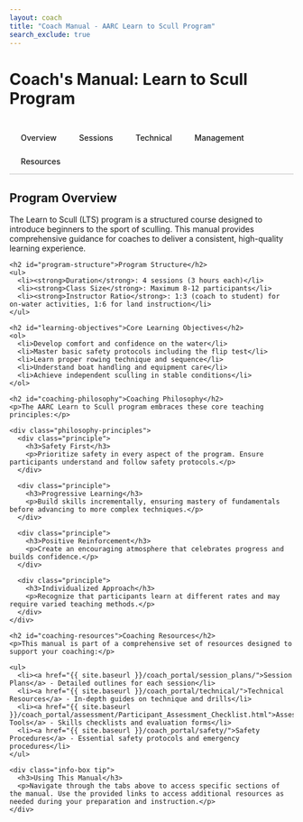 ```yaml
---
layout: coach
title: "Coach Manual - AARC Learn to Scull Program"
search_exclude: true
---
```


# Coach's Manual: Learn to Scull Program

<div class="tab-container">
  <div class="tab-nav">
    <a class="tab-link active" data-tab="overview-tab"><i class="fas fa-info-circle"></i> <span>Overview</span></a>
    <a class="tab-link" data-tab="sessions-tab"><i class="fas fa-calendar-alt"></i> <span>Sessions</span></a>
    <a class="tab-link" data-tab="technical-tab"><i class="fas fa-wrench"></i> <span>Technical</span></a>
    <a class="tab-link" data-tab="management-tab"><i class="fas fa-users-gear"></i> <span>Management</span></a>
    <a class="tab-link" data-tab="resources-tab"><i class="fas fa-bookmark"></i> <span>Resources</span></a>
  </div>
  
  <div id="overview-tab" class="tab-content active">
    <h2 id="program-overview">Program Overview</h2>
    <p>The Learn to Scull (LTS) program is a structured course designed to introduce beginners to the sport of sculling. This manual provides comprehensive guidance for coaches to deliver a consistent, high-quality learning experience.</p>

    <h2 id="program-structure">Program Structure</h2>
    <ul>
      <li><strong>Duration</strong>: 4 sessions (3 hours each)</li>
      <li><strong>Class Size</strong>: Maximum 8-12 participants</li>
      <li><strong>Instructor Ratio</strong>: 1:3 (coach to student) for on-water activities, 1:6 for land instruction</li>
    </ul>

    <h2 id="learning-objectives">Core Learning Objectives</h2>
    <ol>
      <li>Develop comfort and confidence on the water</li>
      <li>Master basic safety protocols including the flip test</li>
      <li>Learn proper rowing technique and sequence</li>
      <li>Understand boat handling and equipment care</li>
      <li>Achieve independent sculling in stable conditions</li>
    </ol>

    <h2 id="coaching-philosophy">Coaching Philosophy</h2>
    <p>The AARC Learn to Scull program embraces these core teaching principles:</p>
    
    <div class="philosophy-principles">
      <div class="principle">
        <h3>Safety First</h3>
        <p>Prioritize safety in every aspect of the program. Ensure participants understand and follow safety protocols.</p>
      </div>
      
      <div class="principle">
        <h3>Progressive Learning</h3>
        <p>Build skills incrementally, ensuring mastery of fundamentals before advancing to more complex techniques.</p>
      </div>
      
      <div class="principle">
        <h3>Positive Reinforcement</h3>
        <p>Create an encouraging atmosphere that celebrates progress and builds confidence.</p>
      </div>
      
      <div class="principle">
        <h3>Individualized Approach</h3>
        <p>Recognize that participants learn at different rates and may require varied teaching methods.</p>
      </div>
    </div>

    <h2 id="coaching-resources">Coaching Resources</h2>
    <p>This manual is part of a comprehensive set of resources designed to support your coaching:</p>
    
    <ul>
      <li><a href="{{ site.baseurl }}/coach_portal/session_plans/">Session Plans</a> - Detailed outlines for each session</li>
      <li><a href="{{ site.baseurl }}/coach_portal/technical/">Technical Resources</a> - In-depth guides on technique and drills</li>
      <li><a href="{{ site.baseurl }}/coach_portal/assessment/Participant_Assessment_Checklist.html">Assessment Tools</a> - Skills checklists and evaluation forms</li>
      <li><a href="{{ site.baseurl }}/coach_portal/safety/">Safety Procedures</a> - Essential safety protocols and emergency procedures</li>
    </ul>

    <div class="info-box tip">
      <h3>Using This Manual</h3>
      <p>Navigate through the tabs above to access specific sections of the manual. Use the provided links to access additional resources as needed during your preparation and instruction.</p>
    </div>
  </div>

  <div id="sessions-tab" class="tab-content">
    <h2>Session Structure and Planning</h2>
    <p>Each of the four Learn to Scull sessions follows a consistent structure while progressively building skills and knowledge.</p>

    <div class="session-overview">
      <div class="session-card">
        <h3>Session 1: Introduction and Fundamentals</h3>
        <ul>
          <li>Program introduction and orientation</li>
          <li>Basic terminology and equipment overview</li>
          <li>Land-based technique introduction</li>
          <li>Flip test and water entry practice</li>
          <li>First on-water experience in stable boats</li>
        </ul>
        <a href="{{ site.baseurl }}/coach_portal/session_plans/Session_1_Plan.html" class="btn">View Session 1 Plan</a>
      </div>

      <div class="session-card">
        <h3>Session 2: Building Technical Foundation</h3>
        <ul>
          <li>Review of basic skills and safety</li>
          <li>Technical focus on blade work and body positioning</li>
          <li>Introduction to maneuvering and steering</li>
          <li>Guided practice in protected water</li>
        </ul>
        <a href="{{ site.baseurl }}/coach_portal/session_plans/Session_2_Plan.html" class="btn">View Session 2 Plan</a>
      </div>

      <div class="session-card">
        <h3>Session 3: Skill Development</h3>
        <ul>
          <li>Advanced technique refinement</li>
          <li>Common error correction</li>
          <li>Introduction to traffic patterns</li>
          <li>Extended rowing practice with coaching</li>
        </ul>
        <a href="{{ site.baseurl }}/coach_portal/session_plans/Session_3_Plan.html" class="btn">View Session 3 Plan</a>
      </div>

      <div class="session-card">
        <h3>Session 4: Independence and Progression</h3>
        <ul>
          <li>Skill assessment and refinement</li>
          <li>Longer distance rowing</li>
          <li>Introduction to more advanced skills</li>
          <li>Next steps in rowing development</li>
        </ul>
        <a href="{{ site.baseurl }}/coach_portal/session_plans/Session_4_Plan.html" class="btn">View Session 4 Plan</a>
      </div>
    </div>

    <h3>Session Planning Guide</h3>
    <p>When preparing for each session, consider these key aspects:</p>

    <div class="planning-checklist">
      <div class="planning-item">
        <h4>Weather Assessment</h4>
        <p>Check forecasts 48 hours in advance and prepare alternative plans if needed. Communicate weather-related changes to participants promptly.</p>
      </div>

      <div class="planning-item">
        <h4>Equipment Preparation</h4>
        <p>Ensure sufficient boats, oars, and safety equipment are available and in good condition. Arrange equipment to facilitate smooth transitions.</p>
      </div>

      <div class="planning-item">
        <h4>Staff Coordination</h4>
        <p>Brief assistant coaches on session plan, individual roles, and specific participant needs or considerations.</p>
      </div>

      <div class="planning-item">
        <h4>Time Management</h4>
        <p>Structure sessions with clear time blocks, allowing flexibility for different learning paces and unexpected challenges.</p>
      </div>
    </div>

    <div class="info-box note">
      <h4>Special Considerations</h4>
      <p>Always be prepared to modify plans for participants with different physical abilities or learning needs. Have alternative drills or approaches ready to accommodate various learning styles.</p>
    </div>
  </div>

  <div id="technical-tab" class="tab-content">
    <h2>Technical Instruction Framework</h2>
    <p>Effective technical instruction forms the core of the Learn to Scull program. This framework provides a structured approach to teaching rowing technique.</p>

    <h3>Teaching Sequence</h3>
    <p>Follow this proven sequence when introducing technical elements:</p>
    
    <ol>
      <li><strong>Explain</strong> - Clearly describe the technique using simple language and key terminology</li>
      <li><strong>Demonstrate</strong> - Provide a clear visual model, highlighting key positions</li>
      <li><strong>Practice</strong> - Allow participants to attempt the skill with close supervision</li>
      <li><strong>Feedback</strong> - Offer specific, constructive feedback focused on one element at a time</li>
      <li><strong>Refine</strong> - Guide participants through focused drills to improve specific aspects</li>
    </ol>

    <div class="technical-sections">
      <div class="tech-section">
        <h3>Fundamental Positions</h3>
        <ul>
          <li><strong>Catch Position</strong>: Shins vertical, arms extended, body forward</li>
          <li><strong>Finish Position</strong>: Legs flat, slight body layback, handles drawn to body</li>
          <li><strong>Recovery</strong>: Sequential movement of arms, body, then legs</li>
        </ul>
      </div>
      
      <div class="tech-section">
        <h3>Core Technical Principles</h3>
        <ul>
          <li><strong>Blade Control</strong>: Clean entry and exit, proper blade depth</li>
          <li><strong>Body Sequencing</strong>: Coordinated use of legs, back, arms</li>
          <li><strong>Balance</strong>: Hand heights, pressure control, body positioning</li>
          <li><strong>Rhythm</strong>: Controlled drive, relaxed recovery</li>
        </ul>
      </div>

      <div class="tech-section">
        <h3>Key Coaching Cues</h3>
        <ul>
          <li>"Push, don't pull" - Emphasize leg drive</li>
          <li>"Arms like rope" - Relaxed arm position</li>
          <li>"Handle away before body over" - Recovery sequence</li>
          <li>"Pinch shoulders at the catch" - Proper shoulder position</li>
          <li>"Light hands" - Proper grip pressure</li>
        </ul>
      </div>

      <div class="tech-section">
        <h3>Common Technical Issues</h3>
        <ul>
          <li><strong>Rowing arms-only</strong>: Redirect focus to leg drive</li>
          <li><strong>Rushing the slide</strong>: Practice pauses in recovery sequence</li>
          <li><strong>Poor blade depth</strong>: Focus on hand heights and entry angle</li>
          <li><strong>Lunging at catch</strong>: Practice controlled slide approach</li>
        </ul>
      </div>
    </div>

    <div class="info-box tip">
      <h4>Technical Resource Access</h4>
      <p>For detailed drill descriptions, correction techniques, and video resources, visit the <a href="{{ site.baseurl }}/coach_portal/technical/">Technical Resources</a> section.</p>
    </div>
  </div>

  <div id="management-tab" class="tab-content">
    <h2>Program Management Guidelines</h2>
    <p>Effective management of the Learn to Scull program ensures a positive, safe, and educational experience for all participants.</p>

    <h3>Group Management</h3>
    <p>Managing multiple learners requires clear communication and organization:</p>
    
    <ul>
      <li><strong>Briefings</strong>: Begin each session with clear instructions and expectations</li>
      <li><strong>Visual Signals</strong>: Establish hand signals for on-water communication</li>
      <li><strong>Buddy System</strong>: Pair participants for mutual support and safety</li>
      <li><strong>Group Rotation</strong>: Rotate participants through different boats/activities to maintain engagement</li>
      <li><strong>Coaching Zones</strong>: Assign specific water areas to each coach to ensure coverage</li>
    </ul>

    <h3>Safety Management</h3>
    <div class="safety-guidelines">
      <div class="safety-item">
        <h4>Daily Safety Checks</h4>
        <p>Complete <a href="{{ site.baseurl }}/coach_portal/safety/Daily_Safety_Checklist.html">safety checklist</a> before each session, including equipment inspection and weather assessment.</p>
      </div>
      
      <div class="safety-item">
        <h4>Emergency Protocols</h4>
        <p>Review emergency procedures with all coaches, ensuring clear understanding of roles and communication procedures.</p>
      </div>
      
      <div class="safety-item">
        <h4>Participant Monitoring</h4>
        <p>Continually assess participant comfort, energy levels, and skill application. Be prepared to modify activities based on observations.</p>
      </div>
      
      <div class="safety-item">
        <h4>Coach Positioning</h4>
        <p>Position coaching launches strategically to observe all participants and respond quickly to any situations.</p>
      </div>
    </div>

    <h3>Communication Guidelines</h3>
    <ul>
      <li>Provide clear instructions using consistent terminology</li>
      <li>Use both verbal and visual demonstrations</li>
      <li>Check for understanding with targeted questions</li>
      <li>Deliver feedback that is specific, constructive, and balanced</li>
      <li>Address the group for common issues; provide individual feedback privately</li>
    </ul>

    <h3>Equipment Management</h3>
    <ul>
      <li>Assign boats based on participant size, ability, and learning objectives</li>
      <li>Demonstrate proper equipment handling before allowing independent use</li>
      <li>Establish clear procedures for reporting equipment issues</li>
      <li>Teach and reinforce appropriate equipment care throughout the program</li>
    </ul>      <div class="info-box note">
      <h4>Participant Assessment</h4>
      <p>Track progress using the <a href="{{ site.baseurl }}/coach_portal/assessment/Participant_Assessment_Checklist.html">Participant Assessment Checklist</a>. Provide constructive feedback throughout the program and formal assessments at the conclusion.</p>
    </div>
  </div>

  <div id="resources-tab" class="tab-content">
    <h2>Coach Resources</h2>
    <p>Access these additional resources to enhance your coaching effectiveness in the Learn to Scull program.</p>

    <div class="resource-categories">
      <div class="resource-category">
        <h3>Planning Resources</h3>
        <ul class="resource-list">
          <li>
            <a href="{{ site.baseurl }}/coach_portal/session_plans/">Complete Session Plans</a>
            <span class="resource-desc">Detailed plans for all four LTS sessions</span>
          </li>
          <li>
            <a href="{{ site.baseurl }}/coach_portal/safety/Daily_Safety_Checklist.html">Daily Coach Checklist</a>
            <span class="resource-desc">Pre-session preparation checklist</span>
          </li>
          <li>
            <a href="{{ site.baseurl }}/coach_portal/technical/Key_Drills_Repertoire.html">Skill Development Progression</a>
            <span class="resource-desc">Recommended sequence of skills and drills</span>
          </li>
        </ul>
      </div>

      <div class="resource-category">
        <h3>Technical Resources</h3>
        <ul class="resource-list">
          <li>
            <a href="{{ site.baseurl }}/coach_portal/technical/Key_Drills_Repertoire.html">Key Drills Repertoire</a>
            <span class="resource-desc">Comprehensive collection of effective teaching drills</span>
          </li>
          <li>
            <a href="{{ site.baseurl }}/coach_portal/technical/Common_Technical_Issues_and_Corrections.html">Error Correction Guide</a>
            <span class="resource-desc">Common technical issues and correction strategies</span>
          </li>
          <li>
            <a href="{{ site.baseurl }}/coach_portal/technical/Coaching_Language_Guide.html">Teaching Analogies</a>
            <span class="resource-desc">Effective metaphors and analogies for technical concepts</span>
          </li>
        </ul>
      </div>

      <div class="resource-category">
        <h3>Safety Resources</h3>
        <ul class="resource-list">
          <li>
            <a href="{{ site.baseurl }}/coach_portal/safety/Emergency_Procedures.html">Emergency Response Plan</a>
            <span class="resource-desc">Detailed procedures for handling emergencies</span>
          </li>
          <li>
            <a href="{{ site.baseurl }}/coach_portal/safety/Weather_Assessment_Guide.html">Weather Guidelines</a>
            <span class="resource-desc">Weather-related safety parameters and decision framework</span>
          </li>
          <li>
            <a href="{{ site.baseurl }}/resources/Sculling_Self_Rescue_Guide.html">Self-Rescue & Flip Test Guide</a>
            <span class="resource-desc">Standardized procedure for conducting flip tests</span>
          </li>
        </ul>
      </div>

      <div class="resource-category">
        <h3>Assessment Resources</h3>
        <ul class="resource-list">
          <li>
            <a href="{{ site.baseurl }}/coach_portal/assessment/Participant_Assessment_Checklist.html">Participant Assessment Checklist</a>
            <span class="resource-desc">Comprehensive skills evaluation form</span>
          </li>
          <li>
            <a href="{{ site.baseurl }}/coach_portal/assessment/Participant_Assessment_Checklist.html">Program Evaluation Form</a>
            <span class="resource-desc">Feedback collection tool for program improvement</span>
          </li>
          <li>
            <a href="{{ site.baseurl }}/coach_portal/assessment/Participant_Assessment_Checklist.html">Progress Tracking Sheet</a>
            <span class="resource-desc">Tool for monitoring participant development</span>
          </li>
        </ul>
      </div>
    </div>

    <h3>Communication Templates</h3>
    <p>Standardized communication templates for consistent participant interaction:</p>
    <ul>
      <li><a href="{{ site.baseurl }}/coach_portal/communication/Email_Templates.html">Email Templates</a> - For program updates and information</li>
      <li><a href="{{ site.baseurl }}/coach_portal/communication/Weather_Email_Templates.html">Weather Notification Templates</a> - For weather-related changes</li>
      <li><a href="{{ site.baseurl }}/coach_portal/communication/Administrative_Email_Templates.html">Administrative Communications</a> - For logistics and scheduling</li>
    </ul>

    <div class="info-box tip">
      <h4>Continuous Improvement</h4>
      <p>Share your coaching insights, effective drills, and feedback by contacting the program coordinator. Your input helps improve the program for future participants and coaches.</p>
    </div>
  </div>
</div>

<style>
  .tab-container {
    margin: 2rem 0;
  }
  
  .tab-nav {
    display: flex;
    flex-wrap: wrap;
    border-bottom: 2px solid #ddd;
    margin-bottom: 1.5rem;
  }
  
  .tab-link {
    padding: 0.75rem 1.25rem;
    cursor: pointer;
    border-bottom: 3px solid transparent;
    margin-bottom: -2px;
    font-weight: 500;
    color: var(--theme-color);
    text-decoration: none;
  }
  
  .tab-link:hover {
    background-color: #f8f9fa;
  }
  
  .tab-link.active {
    border-bottom: 3px solid var(--theme-color);
  }
  
  .tab-content {
    display: none;
  }
  
  .tab-content.active {
    display: block;
  }

  .philosophy-principles, .safety-guidelines {
    display: grid;
    grid-template-columns: repeat(auto-fill, minmax(300px, 1fr));
    gap: 1.5rem;
    margin: 1.5rem 0;
  }
  
  .principle, .safety-item, .planning-item {
    padding: 1.25rem;
    background-color: #f8f9fa;
    border-radius: 8px;
    box-shadow: 0 2px 4px rgba(0,0,0,0.1);
  }
  
  .principle h3, .safety-item h4, .planning-item h4 {
    margin-top: 0;
    color: var(--theme-color);
  }
  
  .session-overview {
    display: grid;
    grid-template-columns: repeat(auto-fill, minmax(300px, 1fr));
    gap: 1.5rem;
    margin: 2rem 0;
  }
  
  .session-card {
    padding: 1.25rem;
    background-color: #f8f9fa;
    border-radius: 8px;
    box-shadow: 0 2px 4px rgba(0,0,0,0.1);
  }
  
  .session-card h3 {
    margin-top: 0;
    color: var(--theme-color);
    border-bottom: 1px solid #ddd;
    padding-bottom: 0.5rem;
    margin-bottom: 1rem;
  }
  
  .btn {
    display: inline-block;
    padding: 0.5rem 1rem;
    background-color: var(--theme-color);
    color: white;
    text-decoration: none;
    border-radius: 4px;
    font-weight: 500;
    margin-top: 1rem;
  }
  
  .btn:hover {
    opacity: 0.9;
  }
  
  .planning-checklist {
    display: grid;
    grid-template-columns: repeat(auto-fill, minmax(300px, 1fr));
    gap: 1.5rem;
    margin: 1.5rem 0;
  }
  
  .technical-sections {
    display: grid;
    grid-template-columns: repeat(auto-fill, minmax(300px, 1fr));
    gap: 1.5rem;
    margin: 2rem 0;
  }
  
  .tech-section {
    padding: 1.25rem;
    background-color: #f8f9fa;
    border-radius: 8px;
    box-shadow: 0 2px 4px rgba(0,0,0,0.1);
  }
  
  .tech-section h3 {
    margin-top: 0;
    color: var(--theme-color);
    border-bottom: 1px solid #ddd;
    padding-bottom: 0.5rem;
    margin-bottom: 1rem;
  }
  
  .resource-categories {
    display: grid;
    grid-template-columns: repeat(auto-fill, minmax(300px, 1fr));
    gap: 2rem;
    margin: 1.5rem 0;
  }
  
  .resource-category h3 {
    color: var(--theme-color);
    border-bottom: 1px solid #ddd;
    padding-bottom: 0.5rem;
    margin-bottom: 1rem;
  }
  
  .resource-list {
    list-style-type: none;
    padding: 0;
  }
  
  .resource-list li {
    margin-bottom: 1rem;
  }
  
  .resource-desc {
    display: block;
    font-size: 0.9rem;
    color: #666;
    margin-top: 0.25rem;
  }
</style>

<script>
  document.addEventListener('DOMContentLoaded', function() {
    // Tab functionality
    const tabLinks = document.querySelectorAll('.tab-link');
    const tabContents = document.querySelectorAll('.tab-content');
    
    tabLinks.forEach(link => {
      link.addEventListener('click', function(e) {
        e.preventDefault();
        
        // Remove active class from all tabs and content
        tabLinks.forEach(tab => tab.classList.remove('active'));
        tabContents.forEach(content => content.classList.remove('active'));
        
        // Add active class to clicked tab
        this.classList.add('active');
        
        // Show corresponding content
        const tabId = this.getAttribute('data-tab');
        document.getElementById(tabId).classList.add('active');
      });
    });
  });
</script>
